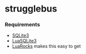strugglebus
===========

### Requirements
* [SQLite3](http://www.sqlite.org/)
* [LuaSQLite3](http://lua.sqlite.org/index.cgi/home)
 * [LuaRocks](http://luarocks.org/) makes this easy to get 
